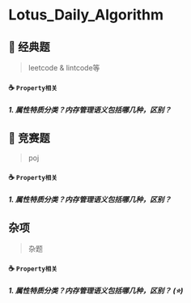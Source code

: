 Lotus_Daily_Algorithm
===

## :snail: 经典题
> leetcode & lintcode等

#### :coffee:  `Property相关`

##### 1. 属性特质分类？内存管理语义包括哪几种，区别？

## :snail: 竞赛题
> poj

####  :coffee: `Property相关`

##### 1. 属性特质分类？内存管理语义包括哪几种，区别？ 

## 杂项

> 杂题

####  :coffee: `Property相关`

##### 1. 属性特质分类？内存管理语义包括哪几种，区别？ (:star:)


